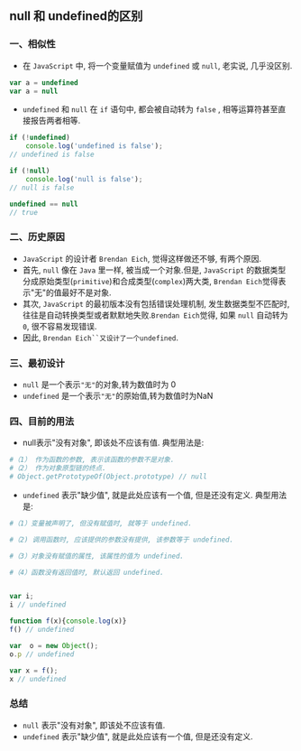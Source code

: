 ## null 和 undefined的区别


### 一、相似性
- 在 `JavaScript` 中, 将一个变量赋值为 `undefined` 或 `null`, 老实说, 几乎没区别.
```js
var a = undefined
var a = null
```
- `undefined` 和 `null` 在 `if` 语句中, 都会被自动转为 `false` , 相等运算符甚至直接报告两者相等.
```js
if (!undefined) 
    console.log('undefined is false');
// undefined is false

if (!null) 
    console.log('null is false');
// null is false

undefined == null
// true
```

### 二、历史原因
- `JavaScript` 的设计者 `Brendan Eich`, 觉得这样做还不够, 有两个原因.
- 首先, `null` 像在 `Java` 里一样, 被当成一个对象.但是, `JavaScript` 的数据类型分成原始类型(`primitive`)和合成类型(`complex`)两大类, `Brendan Eich`觉得表示"无"的值最好不是对象.
- 其次, `JavaScript` 的最初版本没有包括错误处理机制, 发生数据类型不匹配时, 往往是自动转换类型或者默默地失败.`Brendan Eich`觉得, 如果 `null` 自动转为`0`, 很不容易发现错误.
- 因此, `Brendan Eich``又设计了一个undefined`.


### 三、最初设计
- `null` 是一个表示`"无"`的对象,转为数值时为 0
- `undefined` 是一个表示`"无"`的原始值,转为数值时为NaN

### 四、目前的用法
- null表示"没有对象", 即该处不应该有值. 典型用法是:
```bash
#（1） 作为函数的参数, 表示该函数的参数不是对象. 
#（2） 作为对象原型链的终点. 
# Object.getPrototypeOf(Object.prototype) // null
```
- `undefined` 表示"缺少值", 就是此处应该有一个值, 但是还没有定义. 典型用法是:
```bash
#（1）变量被声明了, 但没有赋值时, 就等于 undefined. 

#（2) 调用函数时, 应该提供的参数没有提供, 该参数等于 undefined. 

#（3）对象没有赋值的属性, 该属性的值为 undefined. 

#（4）函数没有返回值时, 默认返回 undefined. 
```
```js

var i;
i // undefined

function f(x){console.log(x)}
f() // undefined

var  o = new Object();
o.p // undefined

var x = f();
x // undefined

```

### 总结
- `null` 表示"没有对象", 即该处不应该有值.
- `undefined` 表示"缺少值", 就是此处应该有一个值, 但是还没有定义.